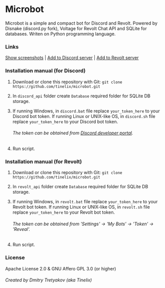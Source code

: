 # Microbot
Microbot is a simple and compact bot for Discord and Revolt. Powered by Disnake (discord.py fork), Voltage for Revolt Chat API and SQLite for databases. Writen on Python programming language.

### Links

[Show screenshots](https://github.com/tinelix/microbot/tree/main/Screenshots) | [Add to Discord server](https://discordapp.com/api/oauth2/authorize?client_id=994906248526970951&permissions=2147862592&scope=bot) | [Add to Revolt server](https://app.revolt.chat/bot/01GAWYPXPN741ESRZS6T0ZBVGQ)

### Installation manual (for Discord)
1. Download or clone this repository with Git: `git clone https://github.com/tinelix/microbot.git`
2. In `discord_api` folder create `Database` required folder for SQLite DB storage.
3. If running Windows, in `discord.bat` file replace `your_token_here` to your Discord bot token. If running Linux or UNIX-like OS, in `discord.sh` file replace `your_token_here` to your Discord bot token. 

   ###### The token can be obtained from [Discord developer portal](https://discord.com/developers).
    
4. Run script.

### Installation manual (for Revolt)
1. Download or clone this repository with Git: `git clone https://github.com/tinelix/microbot.git`
2. In `revolt_api` folder create `Database` required folder for SQLite DB storage.
3. If running Windows, in `revolt.bat` file replace `your_token_here` to your Revolt bot token. If running Linux or UNIX-like OS, in `revolt.sh` file replace `your_token_here` to your Revolt bot token.

   ###### The token can be obtained from 'Settings' -> 'My Bots' -> 'Token' -> 'Reveal'.

4. Run script.

### License

Apache License 2.0 & GNU Affero GPL 3.0 (or higher)

###### Created by Dmitry Tretyakov (aka Tinelix)
